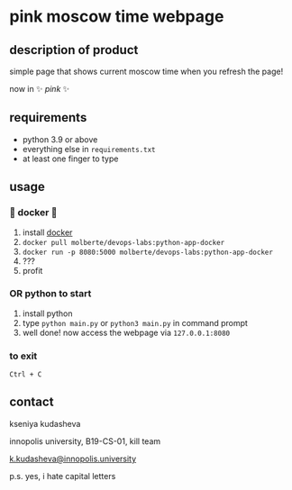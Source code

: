 # pink moscow time webpage

## description of product
simple page that shows current moscow time when you refresh the page! 

now in  ✨  _pink_  ✨ 

## requirements
- python 3.9 or above
- everything else in `requirements.txt`
- at least one finger to type

## usage

### 🐳 docker 🐳

1. install [docker](https://docs.docker.com/get-docker/)
2. `docker pull molberte/devops-labs:python-app-docker`
3. `docker run -p 8080:5000 molberte/devops-labs:python-app-docker`
4. ???
5. profit

### OR python to start
1. install python
2. type `python main.py` or `python3 main.py` in command prompt
3. well done! now access the webpage via  `127.0.0.1:8080`

### to exit
 `Ctrl + C` 

## contact
kseniya kudasheva

innopolis university, B19-CS-01, kill team

k.kudasheva@innopolis.university

p.s. yes, i hate capital letters
